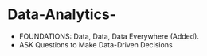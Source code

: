 # Data-Analytics-

- FOUNDATIONS: Data, Data, Data Everywhere (Added).
- ASK Questions to Make Data-Driven Decisions 
